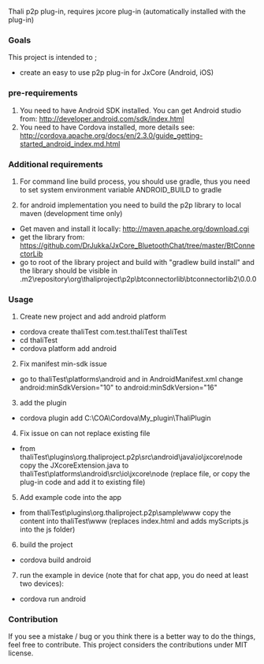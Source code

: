 Thali p2p plug-in, requires jxcore plug-in (automatically installed with the plug-in)

### Goals
This project is intended to ;
 - create an easy to use p2p plug-in for JxCore (Android, iOS)

### pre-requirements
 1. You need to have Android SDK installed. You can get Android studio from: http://developer.android.com/sdk/index.html
 2. You need to have Cordova installed, more details see: http://cordova.apache.org/docs/en/2.3.0/guide_getting-started_android_index.md.html  
 
### Additional requirements
1. For command line build process, you should use gradle, thus you need to set system environment variable ANDROID_BUILD to gradle

2. for android implementation you need to build the p2p library to local maven (development time only)
- Get maven and install it locally: http://maven.apache.org/download.cgi
- get the library from: https://github.com/DrJukka/JxCore_BluetoothChat/tree/master/BtConnectorLib
- go to root of the library project and build with "gradlew build install" and the library should be visible in <user folder>\.m2\repository\org\thaliproject\p2p\btconnectorlib\btconnectorlib2\0.0.0

### Usage

1. Create new project and add android platform
- cordova create thaliTest com.test.thaliTest thaliTest
- cd thaliTest
- cordova platform add android

2. Fix manifest min-sdk issue
- go to thaliTest\platforms\android and in AndroidManifest.xml change android:minSdkVersion="10" to android:minSdkVersion="16"

3. add the plugin
- cordova plugin add C:\COA\Cordova\My_plugin\ThaliPlugin

4. Fix issue on can not replace existing file
- from thaliTest\plugins\org.thaliproject.p2p\src\android\java\io\jxcore\node copy the JXcoreExtension.java to thaliTest\platforms\android\src\io\jxcore\node 
(replace file, or copy the plug-in code and add it to existing file)

5. Add example code into the app
- from thaliTest\plugins\org.thaliproject.p2p\sample\www copy the content into thaliTest\www (replaces index.html and adds myScripts.js into the js folder)

6. build the project 
- cordova build android

7. run the example in device (note that for chat app, you do need at least two devices):
- cordova run android

### Contribution
If you see a mistake / bug or you think there is a better way to do the things, feel free to contribute. This project considers the contributions under MIT license.

